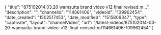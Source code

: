{
    "title": "875102014.03.20 wamsutta brand video v12 final revised.m...",
    "description": "",
    "channelid": "114661406",
    "videoid": "109962454",
    "date_created": "1502517453",
    "date_modified": "1515806347",
    "type": "captivate",
    "layout": "channelVideo",
    "url": "\/latest-videos\/875102014-03-20-wamsutta-brand-video-v12-final-revised-m\/114661406-109962454"
}